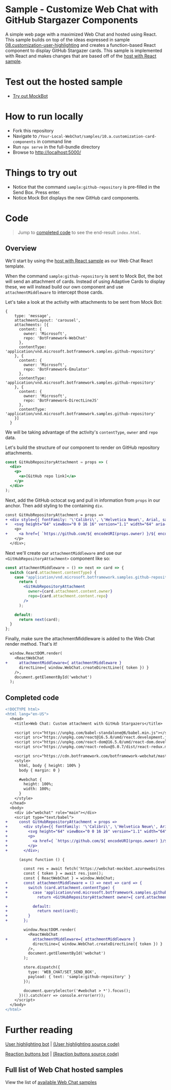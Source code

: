 # Sample - Customize Web Chat with GitHub Stargazer Components

A simple web page with a maximized Web Chat and hosted using React. This sample builds on top of the ideas expressed in sample [08.customization-user-highlighting](../08.customization-user-highlighting) and creates a function-based React component to display GitHub Stargazer cards. This sample is implemented with React and makes changes that are based off of the [host with React sample](../03.a.host-with-react).

# Test out the hosted sample

- [Try out MockBot](https://microsoft.github.io/BotFramework-WebChat/10.a.customization-card-components)

# How to run locally

- Fork this repository
- Navigate to `/Your-Local-WebChat/samples/10.a.customization-card-components` in command line
- Run `npx serve` in the full-bundle directory
- Browse to [http://localhost:5000/](http://localhost:5000/)

# Things to try out

- Notice that the command `sample:github-repository` is pre-filled in the Send Box. Press enter.
- Notice Mock Bot displays the new GitHub card components.

# Code

> Jump to [completed code](#completed-code) to see the end-result `index.html`.

## Overview

We'll start by using the [host with React sample](../03.a.host-with-react) as our Web Chat React template.

When the command `sample:github-repository` is sent to Mock Bot, the bot will send an attachment of cards. Instead of using Adaptive Cards to display these, we will instead build our own component and use `attachmentMiddleware` to intercept those cards.

Let's take a look at the activity with attachments to be sent from Mock Bot:

```
{
    type: 'message',
    attachmentLayout: 'carousel',
    attachments: [{
      content: {
        owner: 'Microsoft',
        repo: 'BotFramework-WebChat'
      },
      contentType: 'application/vnd.microsoft.botframework.samples.github-repository'
    }, {
      content: {
        owner: 'Microsoft',
        repo: 'BotFramework-Emulator'
      },
      contentType: 'application/vnd.microsoft.botframework.samples.github-repository'
    }, {
      content: {
        owner: 'Microsoft',
        repo: 'BotFramework-DirectLineJS'
      },
      contentType: 'application/vnd.microsoft.botframework.samples.github-repository'
    }]
  }
```

We will be taking advantage of the activity's `contentType`, `owner` and `repo` data.

Let's build the structure of our component to render on GitHub repository attachments.

```jsx
const GitHubRepositoryAttachment = props => (
  <div>
    <p>
      <a>[GitHub repo link]</a>
    </p>
  </div>
);
```

Next, add the GitHub octocat svg and pull in information from `props` in our anchor. Then add styling to the containing `div`.

```diff
const GitHubRepositoryAttachment = props =>
+ <div style={{ fontFamily: '\'Calibri\', \'Helvetica Neue\', Arial, sans-serif', margin: 20, textAlign: 'center' }}>
+   <svg height="64" viewBox="0 0 16 16" version="1.1" width="64" aria-hidden="true"><path fillRule="evenodd" d="M8 0C3.58 0 0 3.58 0 8c0 3.54 2.29 6.53 5.47 7.59.4.07.55-.17.55-.38 0-.19-.01-.82-.01-1.49-2.01.37-2.53-.49-2.69-.94-.09-.23-.48-.94-.82-1.13-.28-.15-.68-.52-.01-.53.63-.01 1.08.58 1.23.82.72 1.21 1.87.87 2.33.66.07-.52.28-.87.51-1.07-1.78-.2-3.64-.89-3.64-3.95 0-.87.31-1.59.82-2.15-.08-.2-.36-1.02.08-2.12 0 0 .67-.21 2.2.82.64-.18 1.32-.27 2-.27.68 0 1.36.09 2 .27 1.53-1.04 2.2-.82 2.2-.82.44 1.1.16 1.92.08 2.12.51.56.82 1.27.82 2.15 0 3.07-1.87 3.75-3.65 3.95.29.25.54.73.54 1.48 0 1.07-.01 1.93-.01 2.2 0 .21.15.46.55.38A8.013 8.013 0 0 0 16 8c0-4.42-3.58-8-8-8z"></path></svg>
    <p>
+     <a href={ `https://github.com/${ encodeURI(props.owner) }/${ encodeURI(props.repo) }` } target="_blank">{ props.owner }/<br />{ props.repo }</a>
    </p>
  </div>;
```

Next we'll create our `attachmentMiddleware` and use our `<GitHubRepositoryAttachment>` component like so:

```jsx
const attachmentMiddleware = () => next => card => {
  switch (card.attachment.contentType) {
    case "application/vnd.microsoft.botframework.samples.github-repository":
      return (
        <GitHubRepositoryAttachment
          owner={card.attachment.content.owner}
          repo={card.attachment.content.repo}
        />
      );

    default:
      return next(card);
  }
};
```

Finally, make sure the attachmentMiddleware is added to the Web Chat render method. That's it!

```diff
  window.ReactDOM.render(
    <ReactWebChat
+     attachmentMiddleware={ attachmentMiddleware }
      directLine={ window.WebChat.createDirectLine({ token }) }
    />,
    document.getElementById('webchat')
  );
```

## Completed code

```diff
<!DOCTYPE html>
<html lang="en-US">
  <head>
    <title>Web Chat: Custom attachment with GitHub Stargazers</title>

    <script src="https://unpkg.com/babel-standalone@6/babel.min.js"></script>
    <script src="https://unpkg.com/react@16.5.0/umd/react.development.js"></script>
    <script src="https://unpkg.com/react-dom@16.5.0/umd/react-dom.development.js"></script>
    <script src="https://unpkg.com/react-redux@5.0.7/dist/react-redux.min.js"></script>

    <script src="https://cdn.botframework.com/botframework-webchat/master/webchat.js"></script>
    <style>
      html, body { height: 100% }
      body { margin: 0 }

      #webchat {
        height: 100%;
        width: 100%;
      }
    </style>
  </head>
  <body>
    <div id="webchat" role="main"></div>
    <script type="text/babel">
+     const GitHubRepositoryAttachment = props =>
+       <div style={{ fontFamily: '\'Calibri\', \'Helvetica Neue\', Arial, sans-serif', margin: 20, textAlign: 'center' }}>
+         <svg height="64" viewBox="0 0 16 16" version="1.1" width="64" aria-hidden="true"><path fillRule="evenodd" d="M8 0C3.58 0 0 3.58 0 8c0 3.54 2.29 6.53 5.47 7.59.4.07.55-.17.55-.38 0-.19-.01-.82-.01-1.49-2.01.37-2.53-.49-2.69-.94-.09-.23-.48-.94-.82-1.13-.28-.15-.68-.52-.01-.53.63-.01 1.08.58 1.23.82.72 1.21 1.87.87 2.33.66.07-.52.28-.87.51-1.07-1.78-.2-3.64-.89-3.64-3.95 0-.87.31-1.59.82-2.15-.08-.2-.36-1.02.08-2.12 0 0 .67-.21 2.2.82.64-.18 1.32-.27 2-.27.68 0 1.36.09 2 .27 1.53-1.04 2.2-.82 2.2-.82.44 1.1.16 1.92.08 2.12.51.56.82 1.27.82 2.15 0 3.07-1.87 3.75-3.65 3.95.29.25.54.73.54 1.48 0 1.07-.01 1.93-.01 2.2 0 .21.15.46.55.38A8.013 8.013 0 0 0 16 8c0-4.42-3.58-8-8-8z"></path></svg>
+         <p>
+           <a href={ `https://github.com/${ encodeURI(props.owner) }/${ encodeURI(props.repo) }` } target="_blank">{ props.owner }/<br />{ props.repo }</a>
+         </p>
+       </div>;

      (async function () {

        const res = await fetch('https://webchat-mockbot.azurewebsites.net/directline/token', { method: 'POST' });
        const { token } = await res.json();
        const { ReactWebChat } = window.WebChat;
+       const attachmentMiddleware = () => next => card => {
+         switch (card.attachment.contentType) {
+           case 'application/vnd.microsoft.botframework.samples.github-repository':
+             return <GitHubRepositoryAttachment owner={ card.attachment.content.owner } repo={ card.attachment.content.repo } />;

+           default:
+             return next(card);
+         }
+       };

        window.ReactDOM.render(
          <ReactWebChat
+           attachmentMiddleware={ attachmentMiddleware }
            directLine={ window.WebChat.createDirectLine({ token }) }
          />,
          document.getElementById('webchat')
        );

        store.dispatch({
          type: 'WEB_CHAT/SET_SEND_BOX',
          payload: { text: 'sample:github-repository' }
        });

        document.querySelector('#webchat > *').focus();
      })().catch(err => console.error(err));
    </script>
  </body>
</html>
```

# Further reading

[User highlighting bot](https://microsoft.github.io/BotFramework-WebChat/08.customization-user-highlighting) | [(User highlighting source code)](https://github.com/Microsoft/BotFramework-WebChat/tree/master/samples/08.customization-user-highlighting)

[Reaction buttons bot](https://microsoft.github.io/BotFramework-WebChat/09.customization-reaction-buttons) | [(Reaction buttons source code)](https://github.com/Microsoft/BotFramework-WebChat/tree/master/samples/09.customization-reaction-buttons)

## Full list of Web Chat hosted samples

View the list of [available Web Chat samples](https://github.com/Microsoft/BotFramework-WebChat/tree/master/samples)
